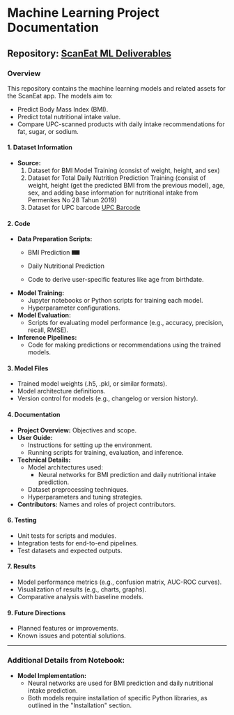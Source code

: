 # Machine Learning Project Documentation

## Repository: [ScanEat ML Deliverables](https://github.com/ScanEat-team/ml-deliverables)

### Overview
This repository contains the machine learning models and related assets for the ScanEat app. The models aim to:
- Predict Body Mass Index (BMI).
- Predict total nutritional intake value.
- Compare UPC-scanned products with daily intake recommendations for fat, sugar, or sodium.

#### 1. **Dataset Information**
- **Source:** 
	1. Dataset for BMI Model Training (consist of weight, height, and sex)
	2. Dataset for Total Daily Nutrition Prediction Training (consist of weight, height 
	   (get the predicted BMI from the previous model), age, sex, and adding base 
           information for nutritional intake from Permenkes No 28 Tahun 2019) 
	3. Dataset for UPC barcode [UPC Barcode](https://github.com/ScanEat-team/ml-deliverables/tree/main/current%20use%20model/dataset)

#### 2. **Code**
- **Data Preparation Scripts:**
  - BMI Prediction
    <img src= https://github.com/ScanEat-team/ml-deliverables/blob/main/current%20use%20model/pict/1_data_prepocessing.png/ height=10>
  - Daily Nutritional Prediction 
    
  - Code to derive user-specific features like age from birthdate.
- **Model Training:**
  - Jupyter notebooks or Python scripts for training each model.
  - Hyperparameter configurations.
- **Model Evaluation:**
  - Scripts for evaluating model performance (e.g., accuracy, precision, recall, RMSE).
- **Inference Pipelines:**
  - Code for making predictions or recommendations using the trained models.

#### 3. **Model Files**
- Trained model weights (.h5, .pkl, or similar formats).
- Model architecture definitions.
- Version control for models (e.g., changelog or version history).

#### 4. **Documentation**
- **Project Overview:** Objectives and scope.
- **User Guide:**
  - Instructions for setting up the environment.
  - Running scripts for training, evaluation, and inference.
- **Technical Details:**
  - Model architectures used:
    - Neural networks for BMI prediction and daily nutritional intake prediction.
  - Dataset preprocessing techniques.
  - Hyperparameters and tuning strategies.
- **Contributors:** Names and roles of project contributors.

#### 6. **Testing**
- Unit tests for scripts and modules.
- Integration tests for end-to-end pipelines.
- Test datasets and expected outputs.

#### 7. **Results**
- Model performance metrics (e.g., confusion matrix, AUC-ROC curves).
- Visualization of results (e.g., charts, graphs).
- Comparative analysis with baseline models.


#### 9. **Future Directions**
- Planned features or improvements.
- Known issues and potential solutions.

---
### Additional Details from Notebook:
- **Model Implementation:**
  - Neural networks are used for BMI prediction and daily nutritional intake prediction.
  - Both models require installation of specific Python libraries, as outlined in the "Installation" section.

